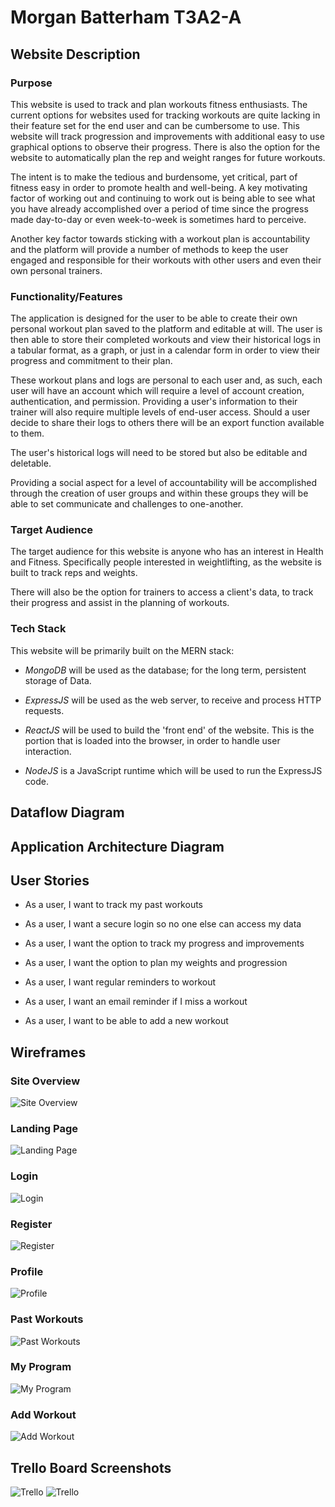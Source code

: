 # Morgan Batterham T3A2-A

## Website Description

### Purpose

This website is used to track and plan workouts fitness enthusiasts. The current options for websites used for tracking workouts are quite lacking in their feature set for the end user and can be cumbersome to use. This website will track progression and improvements with additional easy to use graphical options to observe their progress. There is also the option for the website to automatically plan the rep and weight ranges for future workouts. 

The intent is to make the tedious and burdensome, yet critical, part of fitness easy in order to promote health and well-being. A key motivating factor of working out and continuing to work out is being able to see what you have already accomplished over a period of time since the progress made day-to-day or even week-to-week is sometimes hard to perceive.

Another key factor towards sticking with a workout plan is accountability and the platform will provide a number of methods to keep the user engaged and responsible for their workouts with other users and even their own personal trainers.

### Functionality/Features

The application is designed for the user to be able to create their own personal workout plan saved to the platform and editable at will. The user is then able to store their completed workouts and view their historical logs in a tabular format, as a graph, or just in a calendar form in order to view their progress and commitment to their plan.

These workout plans and logs are personal to each user and, as such, each user will have an account which will require a level of account creation, authentication, and permission. Providing a user's information to their trainer will also require multiple levels of end-user access. Should a user decide to share their logs to others there will be an export function available to them.

The user's historical logs will need to be stored but also be editable and deletable.

Providing a social aspect for a level of accountability will be accomplished through the creation of user groups and within these groups they will be able to set communicate and challenges to one-another. 

### Target Audience

The target audience for this website is anyone who has an interest in Health and Fitness. Specifically people interested in weightlifting, as the website is built to track reps and weights.

There will also be the option for trainers to access a client's data, to track their progress and assist in the planning of workouts. 

### Tech Stack

This website will be primarily built on the MERN stack:

- *MongoDB* will be used as the database; for the long term, persistent storage of Data.

- *ExpressJS* will be used as the web server, to receive and process HTTP requests.

- *ReactJS* will be used to build the 'front end' of the website. This is the portion that is loaded into the browser, in order to handle user interaction.

- *NodeJS* is a JavaScript runtime which will be used to run the ExpressJS code.

## Dataflow Diagram

## Application Architecture Diagram

## User Stories

- As a user, I want to track my past workouts

- As a user, I want a secure login so no one else can access my data

- As a user, I want the option to track my progress and improvements

- As a user, I want the option to plan my weights and progression

- As a user, I want regular reminders to workout

- As a user, I want an email reminder if I miss a workout

- As a user, I want to be able to add a new workout

## Wireframes

### Site Overview
![Site Overview](docs/WF1.png)
### Landing Page
![Landing Page](docs/WF2.png)
### Login
![Login](docs/WF3.png)
### Register
![Register](docs/WF4.png)
### Profile
![Profile](docs/WF5.png)
### Past Workouts
![Past Workouts](docs/WF6.png)
### My Program
![My Program](docs/WF7.png)
### Add Workout
![Add Workout](docs/WF7.png)

## Trello Board Screenshots

![Trello](docs/TB1.png)
![Trello](docs/TB2.png)